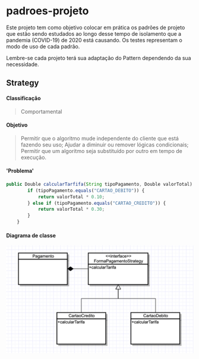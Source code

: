 # padroes-projeto
Este projeto tem como objetivo colocar em prática os padrões de projeto
 que estão sendo estudados ao longo desse tempo de isolamento que a pandemia (COVID-19) de 2020 está causando.
 Os testes representam o modo de uso de cada padrão.
  
 Lembre-se cada projeto terá sua adaptação do Pattern dependendo da sua necessidade.
## Strategy
#### Classificação
 > Comportamental
#### Objetivo
 > Permitir que o algoritmo mude independente do cliente que está fazendo seu uso;
> Ajudar a diminuir ou remover lógicas condicionais; Permitir que um algoritmo seja substituído 
>por outro em tempo de execução.
#### 'Problema'
```js
public Double calcularTarfifa(String tipoPagamento, Double valorTotal) {
        if (tipoPagamento.equals("CARTAO_DEBITO")) {
            return valorTotal * 0.10;
        } else if (tipoPagamento.equals("CARTAO_CREDITO")) {
            return valorTotal * 0.30;
        }
    }
```
#### Diagrama de classe
[![Product Name Screen Shot][strategy]](https://example.com)


<!-- MARKDOWN LINKS & IMAGES -->
[strategy]: images/strategy.png
